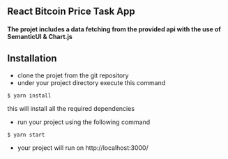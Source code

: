 ## React Bitcoin Price Task App

#### The projet includes a data fetching from the provided api with the use of SemanticUI & Chart.js

## Installation

- clone the projet from the git repository
- under your project directory execute this command

```
$ yarn install
```

this will install all the required dependencies

- run your project using the following command

```
$ yarn start
```

- your project will run on http://localhost:3000/
